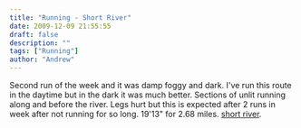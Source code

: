 ```yaml
---
title: "Running - Short River"
date: 2009-12-09 21:55:55
draft: false
description: ""
tags: ["Running"]
author: "Andrew"
---
```


Second run of the week and it was damp foggy and dark. I've run this route in the daytime but in the dark it was much better. Sections of unlit running along and before the river. Legs hurt but this is expected after 2 runs in week after not running for so long. 19'13" for 2.68 miles. [short river](http://www.gmap-pedometer.com/?r=3360812).
